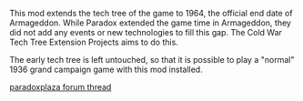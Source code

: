 This mod extends the tech tree of the game to 1964, the official end
date of Armageddon. While Paradox extended the game time in Armageddon,
they did not add any events or new technologies to fill this gap. The
Cold War Tech Tree Extension Projects aims to do this.

The early tech tree is left untouched, so that it is possible to play a
"normal" 1936 grand campaign game with this mod installed.

[paradoxplaza forum
thread](http://forum.paradoxplaza.com/forum/showthread.php?t=376965)

